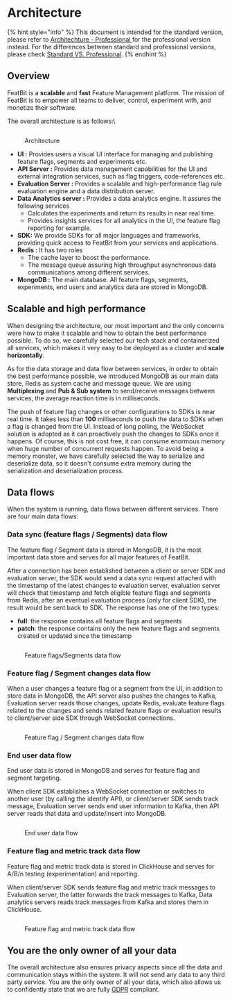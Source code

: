 # Architecture

{% hint style="info" %}
This document is intended for the standard version, please refer to [Architechture - Professional](architecture-professional.md)[ ](architecture-professional.md)for the professional version instead. For the differences between standard and professional versions, please check [Standard VS. Professional](standard-vs.-professional.md).
{% endhint %}

## **Overview**

FeatBit is a **scalable** and **fast** Feature Management platform. The mission of FeatBit is to empower all teams to deliver, control, experiment with, and monetize their software.

The overall architecture is as follows:\


<figure><img src="../.gitbook/assets/image (33).png" alt=""><figcaption><p>Architecture</p></figcaption></figure>

* **UI :** Provides users a visual UI interface for managing and publishing feature flags, segments and experiments etc.
* **API Server :** Provides data management capabilities for the UI and external integration services, such as flag triggers, code-references etc.&#x20;
* **Evaluation Server :** Provides a scalable and high-performance flag rule evaluation engine and a data distribution server.
* **Data Analytics server :** Provides a data analytics engine. It assures the following services
  * Calculates the experiments and return its results in near real time.&#x20;
  * Provides insights services for all analytics in the UI, the feature flag reporting for example.
* **SDK:** We provide SDKs for all major languages and frameworks, providing quick access to FeatBit from your services and applications.
* **Redis :** It has two roles
  * The cache layer to boost the performance.&#x20;
  * The message queue assuring high throughput asynchronous data communications among different services.
* **MongoDB :** The main database. All feature flags, segments, experiments, end users and analytics data are stored in MongoDB.

## Scalable and high performance

When designing the architecture, our most important and the only concerns were how to make it scalable and how to obtain the best performance possible. To do so, we carefully selected our tech stack and containerized all services, which makes it very easy to be deployed as a cluster and **scale horizontally**.&#x20;

As for the data storage and data flow between services, in order to obtain the best performance possible, we introduced MongoDB as our main data store, Redis as system cache and message queue. We are using **Multiplexing** and **Pub & Sub system** to send/receive messages between services, the average reaction time is in milliseconds.

The push of feature flag changes or other configurations to SDKs is near real time. It takes less than **100** milliseconds to push the data to SDKs when a flag is changed from the UI. Instead of long polling, the WebSocket solution is adopted as it can proactively push the changes to SDKs once it happens. Of course, this is not cost free, it can consume enormous memory when huge number of concurrent requests happen. To avoid being a memory monster, we have carefully selected the way to serialize and deserialize data, so it doesn't consume extra memory during the serialization and deserialization process.&#x20;

## Data flows

When the system is running, data flows between different services. There are four main data flows:

### Data sync (feature flags / Segments) data flow

The feature flag / Segment data is stored in MongoDB, it is the most important data store and serves for all major features of FeatBit.

After a connection has been established between a client or server SDK and evaluation server, the SDK would send a data sync request attached with the timestamp of the latest changes to evaluation server, evaluation server will check that timestamp and fetch eligible feature flags and segments from Redis, after an eventual evaluation process (only for client SDK), the result would be sent back to SDK. The response has one of the two types:

* **full**: the response contains all feature flags and segments
* **patch**: the response contains only the new feature flags and segments created or updated since the timestamp

<figure><img src="../.gitbook/assets/image (137).png" alt=""><figcaption><p>Feature flags/Segments data flow</p></figcaption></figure>

### Feature flag / Segment changes data flow

When a user changes a feature flag or a segment from the UI, in addition to store data in MongoDB, the API server also pushes the changes to Kafka, Evaluation server reads those changes, update Redis, evaluate feature flags related to the changes and sends related feature flags or evaluation results to client/server side SDK through WebSocket connections.&#x20;

<figure><img src="../.gitbook/assets/image (11).png" alt=""><figcaption><p>Feature flag / Segment changes data flow</p></figcaption></figure>

### End user data flow

End user data is stored in MongoDB and serves for feature flag and segment targeting.

When client SDK establishes a WebSocket connection or switches to another user (by calling the identify API), or client/server SDK sends track message,  Evaluation server sends end user information to Kafka, then API server reads that data and update/insert into MongoDB.

<figure><img src="../.gitbook/assets/image (65).png" alt=""><figcaption><p>End user data flow</p></figcaption></figure>

### Feature flag and metric track data flow

Feature flag and metric track data is stored in ClickHouse and serves for A/B/n testing (experimentation) and reporting.&#x20;

When client/server SDK sends feature flag and metric track messages to Evaluation server, the latter forwards the track messages to Kafka, Data analytics servers reads track messages from Kafka and stores them in ClickHouse.

<figure><img src="../.gitbook/assets/image (41).png" alt=""><figcaption><p>Feature flag and metric track data flow</p></figcaption></figure>

## **You are the only owner of all your data**

The overall architecture also ensures privacy aspects since all the data and communication stays within the system. It will not send any data to any third party service. You are the only owner of all your data, which also allows us to confidently state that we are fully [GDPR](https://gdpr-info.eu/) compliant.
